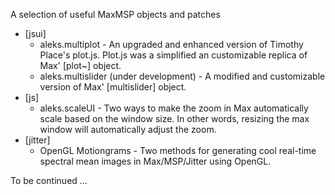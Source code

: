 A selection of useful MaxMSP objects and patches

- [jsui]
  - aleks.multiplot - An upgraded and enhanced version of Timothy Place's plot.js. Plot.js was a simplified an customizable replica of Max' [plot~] object.
  - aleks.multislider (under development) - A modified and customizable version of Max' [multislider] object.
- [js]
  - aleks.scaleUI - Two ways to make the zoom in Max automatically scale based on the window size. In other words, resizing the max window will automatically adjust the zoom.
- [jitter]
  - OpenGL Motiongrams - Two methods for generating cool real-time spectral mean images in Max/MSP/Jitter using OpenGL.

To be continued ...
